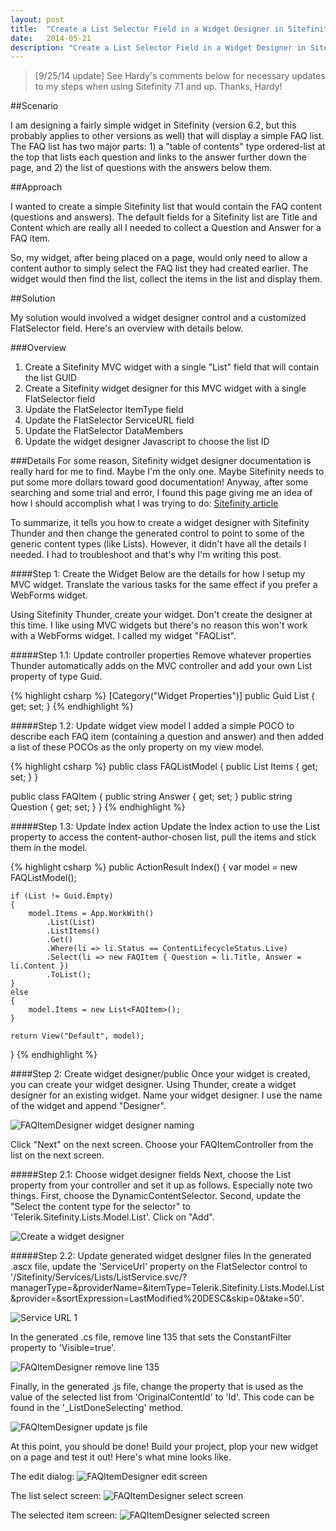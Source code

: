 ```yaml
---
layout: post
title:  "Create a List Selector Field in a Widget Designer in Sitefinity 6.2"
date:   2014-05-21
description: "Create a List Selector Field in a Widget Designer in Sitefinity 6.2"
---
```


> [9/25/14 update] See Hardy's comments below for necessary updates to my steps when using Sitefinity 7.1 and up.  Thanks, Hardy!

##Scenario

I am designing a fairly simple widget in Sitefinity (version 6.2, but this probably applies to other versions as well) that will display a simple FAQ list.  The FAQ list has two major parts: 1) a "table of contents" type ordered-list at the top that lists each question and links to the answer further down the page, and 2) the list of questions with the answers below them.

##Approach

I wanted to create a simple Sitefinity list that would contain the FAQ content (questions and answers).  The default fields for a Sitefinity list are Title and Content which are really all I needed to collect a Question and Answer for a FAQ item.

So, my widget, after being placed on a page, would only need to allow a content author to simply select the FAQ list they had created earlier.  The widget would then find the list, collect the items in the list and display them.

##Solution

My solution would involved a widget designer control and a customized FlatSelector field.  Here's an overview with details below.

###Overview
1. Create a Sitefinity MVC widget with a single "List" field that will contain the list GUID
1. Create a Sitefinity widget designer for this MVC widget with a single FlatSelector field
  1. Update the FlatSelector ItemType field
  1. Update the FlatSelector ServiceURL field
  1. Update the FlatSelector DataMembers
  1. Update the widget designer Javascript to choose the list ID


###Details
For some reason, Sitefinity widget designer documentation is really hard for me to find.  Maybe I'm the only one.  Maybe Sitefinity needs to put some more dollars toward good documentation!  Anyway, after some searching and some trial and error, I found this page giving me an idea of how I should accomplish what I was trying to do: [Sitefinity article][sf-article]

To summarize, it tells you how to create a widget designer with Sitefinity Thunder and then change the generated control to point to some of the generic content types (like Lists).  However, it didn't have all the details I needed.  I had to troubleshoot and that's why I'm writing this post.

####Step 1: Create the Widget
Below are the details for how I setup my MVC widget.  Translate the various tasks for the same effect if you prefer a WebForms widget.

Using Sitefinity Thunder, create your widget.  Don't create the designer at this time.  I like using MVC widgets but there's no reason this won't work with a WebForms widget.  I called my widget "FAQList".

#####Step 1.1: Update controller properties
Remove whatever properties Thunder automatically adds on the MVC controller and add your own List property of type Guid.

{% highlight csharp %}
[Category("Widget Properties")]
public Guid List { get; set; }
{% endhighlight %}

#####Step 1.2: Update widget view model
I added a simple POCO to describe each FAQ item (containing a question and answer) and then added a list of these POCOs as the only property on my view model.

{% highlight csharp %}
public class FAQListModel
{
	public List<FAQItem> Items { get; set; }
}

public class FAQItem
{
	public string Answer { get; set; }
	public string Question { get; set; }
}
{% endhighlight %}

#####Step 1.3: Update Index action
Update the Index action to use the List property to access the content-author-chosen list, pull the items and stick them in the model.

{% highlight csharp %}
public ActionResult Index()
{
	var model = new FAQListModel();

	if (List != Guid.Empty)
	{
		model.Items = App.WorkWith()
			.List(List)
			.ListItems()
			.Get()
			.Where(li => li.Status == ContentLifecycleStatus.Live)
			.Select(li => new FAQItem { Question = li.Title, Answer = li.Content })
			.ToList();
	}
	else
	{
		model.Items = new List<FAQItem>();
	}

	return View("Default", model);
}
{% endhighlight %}

####Step 2: Create widget designer/public
Once your widget is created, you can create your widget designer.  Using Thunder, create a widget designer for an existing widget. Name your widget designer.  I use the name of the widget and append "Designer".

![FAQItemDesigner widget designer naming](/public/images/create-a-list-selector-field-in-a-widget-designer-in-sitefinity-6-2/widget-designer-naming.png)

Click "Next" on the next screen. Choose your FAQItemController from the list on the next screen.

#####Step 2.1: Choose widget designer fields
Next, choose the List property from your controller and set it up as follows.  Especially note two things.  First, choose the DynamicContentSelector.  Second, update the "Select the content type for the selector" to 'Telerik.Sitefinity.Lists.Model.List'.  Click on "Add".

![Create a widget designer](/public/images/create-a-list-selector-field-in-a-widget-designer-in-sitefinity-6-2/widget-designer-fields1.png)

#####Step 2.2: Update generated widget designer files
In the generated .ascx file, update the 'ServiceUrl' property on the FlatSelector control to '/Sitefinity/Services/Lists/ListService.svc/?managerType=&providerName=&itemType=Telerik.Sitefinity.Lists.Model.List&provider=&sortExpression=LastModified%20DESC&skip=0&take=50'.

![Service URL 1](/public/images/create-a-list-selector-field-in-a-widget-designer-in-sitefinity-6-2/widget-designer-serviceurl1.png)

In the generated .cs file, remove line 135 that sets the ConstantFilter property to 'Visible=true'.

![FAQItemDesigner remove line 135](/public/images/create-a-list-selector-field-in-a-widget-designer-in-sitefinity-6-2/widget-designer-removeline135.png)

Finally, in the generated .js file, change the property that is used as the value of the selected list from 'OriginalContentId' to 'Id'.  This code can be found in the '_ListDoneSelecting' method.

![FAQItemDesigner update js file](/public/images/create-a-list-selector-field-in-a-widget-designer-in-sitefinity-6-2/widget-designer-changejsfile.png)

At this point, you should be done!  Build your project, plop your new widget on a page and test it out!  Here's what mine looks like.

The edit dialog:
![FAQItemDesigner edit screen](/public/images/create-a-list-selector-field-in-a-widget-designer-in-sitefinity-6-2/widget-designer-editscreen.png)

The list select screen:
![FAQItemDesigner select screen](/public/images/create-a-list-selector-field-in-a-widget-designer-in-sitefinity-6-2/widget-designer-selectscreen.png)

The selected item screen:
![FAQItemDesigner selected screen](/public/images/create-a-list-selector-field-in-a-widget-designer-in-sitefinity-6-2/widget-designer-selectedscreen.png)


[sf-article]: http://www.sitefinity.com/documentation/documentationarticles/change-your-dynamic-content-selector-to-choose-from-generic-content
